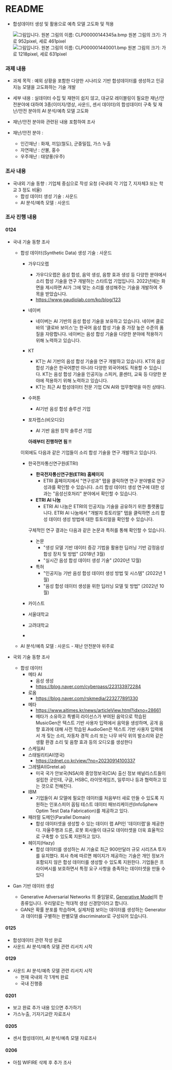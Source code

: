 # README

- 합성데이터 생성 및 활용으로 예측 모델 고도화 및 적용



  ![그림입니다.  원본 그림의 이름: CLP00000144345a.bmp  원본 그림의 크기: 가로 952pixel, 세로 461pixel](file:///C:\Users\KETI\AppData\Local\Temp\tmpFE21.jpg)    ![그림입니다.  원본 그림의 이름: CLP000001440001.bmp  원본 그림의 크기: 가로 1218pixel, 세로 631pixel](file:///C:\Users\KETI\AppData\Local\Temp\tmpFE22.jpg)  

### 과제 내용

- 과제 목적 : 예외 상황을 포함한 다양한 시나리오 기반 합성데이터를 생성하고 인공지능 모델을 고도화하는 기술 개발

- 세부 내용 : 실데이터 수집 및 재현이 쉽지 않고, 대규모 레이블링이 필요한 재난/안전분야에 대하여 3종(이미지/영상, 사운드, 센서 데이터)의 합성데이터 구축 및 재난/안전 분야의 AI 분석/예측 모델 고도화  

- 재난/안전 분야와 관련된 내용 포함하여 조사 

- 재난/안전 분야 : 
  - 인간재난 : 화재, 끼임(철도), 군중밀집, 가스 누출
  - 자연재난 : 산불, 홍수
  - 우주재난 : 태양풍(우주)



### 조사 내용

- 국내외 기술 동향 : 기업체 중심으로 작성 요청 (국내외 각 기업 7, 지자체3 또는 학교 3 정도 비율) 
  - 합성 데이터 생성 기술 : 사운드  
  - AI 분석/예측 모델 : 사운드



### 조사 진행 내용

#### 0124

- 국내 기술 동향 조사

  - 합성 데이터(Synthetic Data) 생성 기술 : 사운드  

    - 가우디오랩

      - 가우디오랩은 음성 합성, 음악 생성, 음향 효과 생성 등 다양한 분야에서 소리 합성 기술을 연구 개발하는 스타트업 기업입니다. 2022년에는 화면을 제시하면 AI가 그에 맞는 소리를 생성해주는 기술을 개발하여 주목을 받았습니다.
      - https://www.gaudiolab.com/ko/blog/123

    - 네이버

      - 네이버는 AI 기반의 음성 합성 기술을 보유하고 있습니다. 네이버 클로바의 '클로바 보이스'는 한국어 음성 합성 기술 중 가장 높은 수준의 품질을 자랑합니다. 네이버는 음성 합성 기술을 다양한 분야에 적용하기 위해 노력하고 있습니다.

    - KT

      - KT는 AI 기반의 음성 합성 기술을 연구 개발하고 있습니다. KT의 음성 합성 기술은 한국어뿐만 아니라 다양한 외국어에도 적용할 수 있습니다. KT는 음성 합성 기술을 인공지능 스피커, 콜센터, 교육 등 다양한 분야에 적용하기 위해 노력하고 있습니다.
      - KT는 최근 AI 합성데이터 전문 기업 CN AI와 업무협약을 마친 상태다.

    - 수퍼톤

      - AI기반 음성 합성 솔루션 기업

    - 포자랩스(비오디오)

      - AI 기반 음원 창작 솔루션 기업

      **아래부터 진행하면 됨                 !!**

    이외에도 다음과 같은 기업들이 소리 합성 기술을 연구 개발하고 있습니다.

    - 한국전자통신연구원(ETRI)

      - **한국전자통신연구원(ETRI) 홈페이지**
        - ETRI 홈페이지에서 "연구성과" 탭을 클릭하면 연구 분야별로 연구 성과를 확인할 수 있습니다. 소리 합성 데이터 생성 연구에 대한 성과는 "음성신호처리" 분야에서 확인할 수 있습니다.
      - **ETRI AI 나눔**
        - ETRI AI 나눔은 ETRI의 인공지능 기술을 공유하기 위한 플랫폼입니다. ETRI AI 나눔에서 "개발자 튜토리얼" 탭을 클릭하면 소리 합성 데이터 생성 방법에 대한 튜토리얼을 확인할 수 있습니다.

      구체적인 연구 결과는 다음과 같은 논문과 특허를 통해 확인할 수 있습니다.

      - 논문
        - "생성 모델 기반 데이터 증강 기법을 활용한 딥러닝 기반 감정음성합성 장치 및 방법" (2018년 3월)
        - "실시간 음성 합성 데이터 생성 기술" (2020년 12월)
      - 특허
        - "인공지능 기반 음성 합성 데이터 생성 방법 및 시스템" (2022년 1월)
        - "음성 합성 데이터 생성을 위한 딥러닝 모델 및 방법" (2022년 10월)

    - 카이스트

    - 서울대학교

    - 고려대학교

    - 

  - AI 분석/예측 모델 : 사운드 - 재난 안전분야 위주로



- 국외 기술 동향 조사
  - 합성 데이터
    - 메타 AI 
      - 음성 생성
      - https://blog.naver.com/cyberpass/223133972284
    - 로옴
      - https://blog.naver.com/rskmedia/223277891330
    - 메타
      - https://www.aitimes.kr/news/articleView.html?idxno=28661
      - 메타가 소유하고 특별히 라이선스가 부여된 음악으로 학습된 MusicGen은 텍스트 기반 사용자 입력에서 음악을 생성하며, 공개 음향 효과에 대해 사전 학습된 AudioGen은 텍스트 기반 사용자 입력에서 개 짖는 소리, 자동차 경적 소리 또는 나무 바닥 위의 발소리와 같은 생활 환경 소리 및 음향 효과 등의 오디오를 생성한다
    - 스케일AI
    - 스태빌리티AI(영국)
      - https://zdnet.co.kr/view/?no=20230914100337
    - 그레텔AI(Gretel.ai) 
      - 미국 국가 안보국(NSA)와 중앙정보국(CIA) 출신 정보 애널리스트들이 설립한 곳인데, 구글, HSBC, 라이엇게임즈, 일루미나 등과 협력하고 있는 것으로 전해진다.
    - IBM
      - 기업들이  AI 모델에 필요한 데이터를 처음부터 새로 만들 수 있도록 지원하는 인포스피어 옵팀 테스트 데이터 패브리케이션(InfoSphere Optim Test Data Fabrication)를 제공하고 있다.
    - 패러럴 도메인(Parallel Domain)
      - 합성 데이터셋을 생성할 수 있는 데이터 랩 API인 '데이터랩'을 제공한다. 자율주행과 드론, 로봇 회사들이 대규모 데이터셋을 더욱 효율적으로 구축할 수 있도록 지원하고 있다.
    - 헤이지(Hazy)
      - 합성 데이터를 생성하는 AI 기술로 최근 900만달러 규모 시리즈A 투자를 유치했다. 회사 측에 따르면 헤이지가 제공하는 기술은 개인 정보가 포함되지 않은 합성 데이터를 생성할 수 있도록 지원한다. 기업들은 프라이버시를 보호하면서 특정 요구 사항을 충족하는 데이터셋을 만들 수 있다

- Gan 기반 데이터 생성
  - Generative Adversarial Networks 의 줄임말로, [Generative Model](https://www.thedatahunt.com/trend-insight/generative-ai)의 한 종류입니다. 우리말로는 적대적 생성 신경망이라고 합니다.
  -  GAN은 확률 분포를 학습하며, 실제처럼 보이는 데이터를 생성하는 Generator과 데이터를 구별하는 판별모델 discriminator로 구성되어 있습니다.



#### 0125

- 합성데이터 관련 작성 완료
- 사운드 AI 분석/예측 모델 관련 리서치 시작



#### 0129

- 사운드 AI 분석/예측 모델 관련 리서치 시작
  - 현재 국내외 각 1개씩 완료
  - 국내 진행중



#### 0201

- 보고 완료 추가 내용 있으면 추가하기
- 가스누출, 기자기교란 자료조사



#### 0205

- 센서 합성데이터, AI 분석/예측 모델 자료조사



#### 0206

- 아침 WIFIRE 삭제 후 추가 조사

